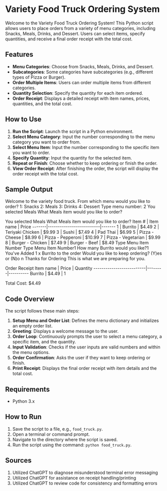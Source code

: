 # Variety Food Truck Ordering System
Welcome to the Variety Food Truck Ordering System! This Python script allows users to place orders from a variety of menu categories, including Snacks, Meals, Drinks, and Dessert. Users can select items, specify quantities, and receive a final order receipt with the total cost.

## Features
- **Menu Categories**: Choose from Snacks, Meals, Drinks, and Dessert.
- **Subcategories**: Some categories have subcategories (e.g., different types of Pizza or Burger).
- **Order Multiple Items**: Users can order multiple items from different categories.
- **Quantity Selection**: Specify the quantity for each item ordered.
- **Order Receipt**: Displays a detailed receipt with item names, prices, quantities, and the total cost.

## How to Use

1. **Run the Script**: Launch the script in a Python environment.
2. **Select Menu Category**: Input the number corresponding to the menu category you want to order from.
3. **Select Menu Item**: Input the number corresponding to the specific item you want to order.
4. **Specify Quantity**: Input the quantity for the selected item.
5. **Repeat or Finish**: Choose whether to keep ordering or finish the order.
6. **View Order Receipt**: After finishing the order, the script will display the order receipt with the total cost.

## Sample Output
Welcome to the variety food truck.
From which menu would you like to order?
1: Snacks
2: Meals
3: Drinks
4: Dessert
Type menu number: 2
You selected Meals
What Meals item would you like to order?

You selected Meals
What Meals item would you like to order?
Item # | Item name                | Price
-------|--------------------------|-------
1      | Burrito                  | $4.49
2      | Teriyaki Chicken         | $9.99
3      | Sushi                    | $7.49
4      | Pad Thai                 | $6.99
5      | Pizza - Cheese           | $8.99
6      | Pizza - Pepperoni        | $10.99
7      | Pizza - Vegetarian       | $9.99
8      | Burger - Chicken         | $7.49
9      | Burger - Beef            | $8.49
Type Menu Item Number
Type Menu Item Number1
How many Burrito would you like?1
You've Added 1 x Burrito to the order
Would you like to keep ordering? (Y)es or (N)o n
Thanks for Ordering
This is what we are preparing for you.


Order Receipt
Item name                 | Price  | Quantity
--------------------------|--------|----------
Burrito                   | $4.49  | 1

Total Cost: $4.49

## Code Overview
The script follows these main steps:

1. **Setup Menu and Order List**: Defines the menu dictionary and initializes an empty order list.
2. **Greeting**: Displays a welcome message to the user.
3. **Order Loop**: Continuously prompts the user to select a menu category, a specific item, and the quantity.
4. **Input Validation**: Checks if the user inputs are valid numbers and within the menu options.
5. **Order Confirmation**: Asks the user if they want to keep ordering or finish.
6. **Print Receipt**: Displays the final order receipt with item details and the total cost.

## Requirements
- Python 3.x

## How to Run

1. Save the script to a file, e.g., `food_truck.py`.
2. Open a terminal or command prompt.
3. Navigate to the directory where the script is saved.
4. Run the script using the command: `python food_truck.py`.

## Sources
1. Utilized ChatGPT to diagnose misunderstood terminal error messaging
2. Utilized ChatGPT for assistance on receipt handling/printing
3. Utilized ChatGPT to review code for consistency and formatting errors